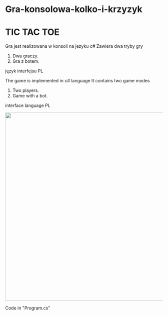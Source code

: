 # Gra-konsolowa-kolko-i-krzyzyk
# TIC TAC TOE

Gra jest realizowana w konsoli na jezyku c#
Zawiera dwa tryby gry
1. Dwa graczy.
2. Gra z botem.

język interfejsu PL

The game is implemented in c# language
It contains two game modes
1. Two players.
2. Game with a bot.

interface language PL

<img src="https://pp.userapi.com/c854124/v854124072/29afc/Hea-h9S35Tg.jpg" width="600">

Code in "Program.cs"

